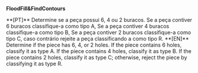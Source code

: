 **FloodFill&FindContours**

<justify>
**[PT]**
Determine se a peça possui 6, 4 ou 2 buracos. Se a peça contiver 6 buracos classifique-a como tipo A, Se a peça contiver 4 buracos classifique-a como tipo B, Se a peça contiver 2 buracos classifique-a como tipo C, caso contrário rejeite a peça classificando a como tipo R.
**[EN]**
Determine if the piece has 6, 4, or 2 holes. If the piece contains 6 holes, classify it as type A. If the piece contains 4 holes, classify it as type B. If the piece contains 2 holes, classify it as type C; otherwise, reject the piece by classifying it as type R.
</justify>
